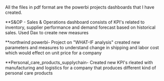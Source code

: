 All the files in pdf format are the powerbi projects dashboards that I have created.

**S&OP - Sales & Operations dashboard consists of KPI's related to inventory, supplier performance and demand forecast based on historical sales. Used Dax to create new measures

**northwind powerbi- Project on "WHAT-IF analysis" created new parameters and measures to understand change in shipping and labor cost which would effect on unit price for a company

**Personal_care_products_supplychain- Created new KPI's rleated with manufacturing and logistics for a company that produces different kind of personal care products
